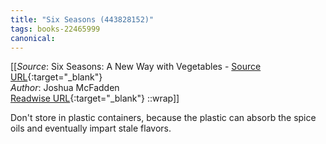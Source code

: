 ```yaml
---
title: "Six Seasons (443828152)"
tags: books-22465999
canonical: 
---
```


[[_Source_: Six Seasons: A New Way with Vegetables - [Source URL](){:target="_blank"}<br>
_Author_: Joshua McFadden<br>
[Readwise URL](https://readwise.io/open/443828152){:target="_blank"}
::wrap]]

Don't store in plastic containers, because the plastic can absorb the spice oils and eventually impart stale flavors.
